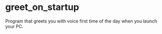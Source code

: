 # greet_on_startup
Program that greets you with voice first time of the day when you launch your PC.
